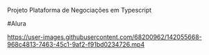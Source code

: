 Projeto Plataforma de Negociações em Typescript

#Alura

https://user-images.githubusercontent.com/68200962/142055668-968c4813-7463-45c1-9af2-f91bd0234726.mp4

